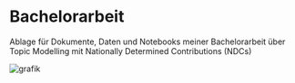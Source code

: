 # Bachelorarbeit 

Ablage für Dokumente, Daten und Notebooks meiner Bachelorarbeit über Topic Modelling mit Nationally Determined Contributions (NDCs)

![grafik](https://user-images.githubusercontent.com/105354134/184932586-bece9cb2-1aa0-445d-a6ed-e695597cfe35.png)

